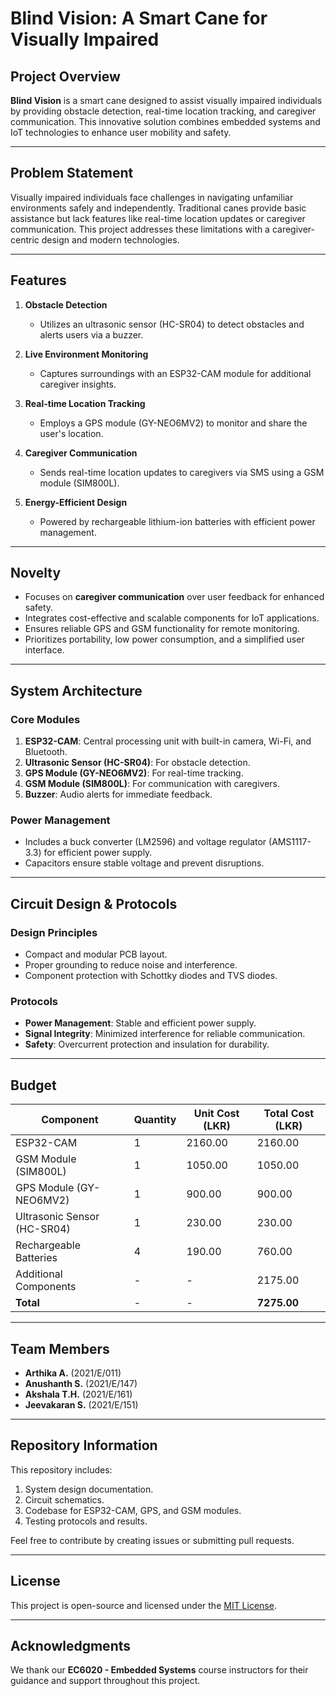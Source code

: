 # Blind Vision: A Smart Cane for Visually Impaired

## Project Overview
**Blind Vision** is a smart cane designed to assist visually impaired individuals by providing obstacle detection, real-time location tracking, and caregiver communication. This innovative solution combines embedded systems and IoT technologies to enhance user mobility and safety.

---

## Problem Statement
Visually impaired individuals face challenges in navigating unfamiliar environments safely and independently. Traditional canes provide basic assistance but lack features like real-time location updates or caregiver communication. This project addresses these limitations with a caregiver-centric design and modern technologies.

---

## Features
1. **Obstacle Detection**  
   - Utilizes an ultrasonic sensor (HC-SR04) to detect obstacles and alerts users via a buzzer.

2. **Live Environment Monitoring**  
   - Captures surroundings with an ESP32-CAM module for additional caregiver insights.

3. **Real-time Location Tracking**  
   - Employs a GPS module (GY-NEO6MV2) to monitor and share the user's location.

4. **Caregiver Communication**  
   - Sends real-time location updates to caregivers via SMS using a GSM module (SIM800L).

5. **Energy-Efficient Design**  
   - Powered by rechargeable lithium-ion batteries with efficient power management.

---

## Novelty
- Focuses on **caregiver communication** over user feedback for enhanced safety.
- Integrates cost-effective and scalable components for IoT applications.
- Ensures reliable GPS and GSM functionality for remote monitoring.
- Prioritizes portability, low power consumption, and a simplified user interface.

---

## System Architecture
### Core Modules
1. **ESP32-CAM**: Central processing unit with built-in camera, Wi-Fi, and Bluetooth.
2. **Ultrasonic Sensor (HC-SR04)**: For obstacle detection.
3. **GPS Module (GY-NEO6MV2)**: For real-time tracking.
4. **GSM Module (SIM800L)**: For communication with caregivers.
5. **Buzzer**: Audio alerts for immediate feedback.

### Power Management
- Includes a buck converter (LM2596) and voltage regulator (AMS1117-3.3) for efficient power supply.
- Capacitors ensure stable voltage and prevent disruptions.

---

## Circuit Design & Protocols
### Design Principles
- Compact and modular PCB layout.
- Proper grounding to reduce noise and interference.
- Component protection with Schottky diodes and TVS diodes.

### Protocols
- **Power Management**: Stable and efficient power supply.
- **Signal Integrity**: Minimized interference for reliable communication.
- **Safety**: Overcurrent protection and insulation for durability.

---

## Budget
| Component                     | Quantity | Unit Cost (LKR) | Total Cost (LKR) |
|-------------------------------|----------|-----------------|------------------|
| ESP32-CAM                     | 1        | 2160.00         | 2160.00          |
| GSM Module (SIM800L)          | 1        | 1050.00         | 1050.00          |
| GPS Module (GY-NEO6MV2)       | 1        | 900.00          | 900.00           |
| Ultrasonic Sensor (HC-SR04)   | 1        | 230.00          | 230.00           |
| Rechargeable Batteries        | 4        | 190.00          | 760.00           |
| Additional Components         | -        | -               | 2175.00          |
| **Total**                     | -        | -               | **7275.00**      |

---

## Team Members
- **Arthika A.** (2021/E/011)
- **Anushanth S.** (2021/E/147)
- **Akshala T.H.** (2021/E/161)
- **Jeevakaran S.** (2021/E/151)

---

## Repository Information
This repository includes:
1. System design documentation.
2. Circuit schematics.
3. Codebase for ESP32-CAM, GPS, and GSM modules.
4. Testing protocols and results.

Feel free to contribute by creating issues or submitting pull requests.

---

## License
This project is open-source and licensed under the [MIT License](LICENSE).

---

## Acknowledgments
We thank our **EC6020 - Embedded Systems** course instructors for their guidance and support throughout this project.

